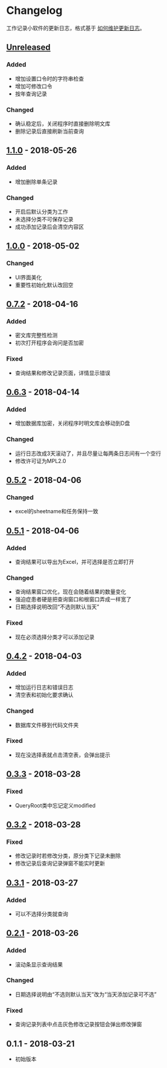 # Changelog
工作记录小软件的更新日志，格式基于 [如何维护更新日志](https://keepachangelog.com/zh-CN/1.0.0/)。

## [Unreleased]
### Added
- 增加设置口令时的字符串检查
- 增加可修改口令
- 按年查询记录
### Changed
- 确认稳定后，关闭程序时直接删除明文库
- 删除记录后直接刷新当前查询

## [1.1.0] - 2018-05-26
### Added
- 增加删除单条记录
### Changed
- 开启后默认分类为工作
- 未选择分类不可保存记录
- 成功添加记录后会清空内容区

## [1.0.0] - 2018-05-02
### Changed
- UI界面美化
- 重要性初始化默认改回空

## [0.7.2] - 2018-04-16
### Added
- 密文库完整性检测
- 初次打开程序会询问是否加密
### Fixed
- 查询结果和修改记录页面，详情显示错误

## [0.6.3] - 2018-04-14
### Added
- 增加数据库加密，关闭程序时明文库会移动到D盘
### Changed
- 运行日志改成3天滚动了，并且尽量让每两条日志间有一个空行
- 修改许可证为MPL2.0

## [0.5.2] - 2018-04-06
### Changed
- excel的sheetname和任务保持一致

## [0.5.1] - 2018-04-06
### Added
- 查询结果可以导出为Excel，并可选择是否立即打开
### Changed
- 查询结果窗口优化，现在会随着结果的数量变化
- 强迫症患者硬是把查询窗口和根窗口弄成一样宽了
- 日期选择说明改回“不选则默认当天”
### Fixed
- 现在必须选择分类才可以添加记录

## [0.4.2] - 2018-04-03
### Added
- 增加运行日志和错误日志
- 清空表和初始化要求确认
### Changed
- 数据库文件移到代码文件夹
### Fixed
- 现在没选择表就点击清空表，会弹出提示

## [0.3.3] - 2018-03-28
### Fixed
- QueryRoot类中忘记定义modified

## [0.3.2] - 2018-03-28
### Fixed
- 修改记录时若修改分类，原分类下记录未删除
- 修改记录后查询记录弹窗不能实时更新

## [0.3.1] - 2018-03-27
### Added
- 可以不选择分类就查询

## [0.2.1] - 2018-03-26
### Added
- 滚动条显示查询结果

### Changed
- 日期选择说明由“不选则默认当天”改为“当天添加记录可不选”

### Fixed
- 查询记录列表中点击灰色修改记录按钮会弹出修改弹窗

## 0.1.1 - 2018-03-21
- 初始版本

[Unreleased]: https://github.com/WolfWW/python-work-diary/compare/v1.1.0...HEAD
[1.1.0]: https://github.com/WolfWW/python-work-diary/compare/v1.0.0...v1.1.0
[1.0.0]: https://github.com/WolfWW/python-work-diary/compare/v0.7.2...v1.0.0
[0.7.2]: https://github.com/WolfWW/python-work-diary/compare/v0.6.3...v0.7.2
[0.6.3]: https://github.com/WolfWW/python-work-diary/compare/v0.5.2...v0.6.3
[0.5.2]: https://github.com/WolfWW/python-work-diary/compare/v0.5.1...v0.5.2
[0.5.1]: https://github.com/WolfWW/python-work-diary/compare/v0.4.2...v0.5.1
[0.4.2]: https://github.com/WolfWW/python-work-diary/compare/v0.3.3...v0.4.2
[0.3.3]: https://github.com/WolfWW/python-work-diary/compare/v0.3.2...v0.3.3
[0.3.2]: https://github.com/WolfWW/python-work-diary/compare/v0.3.1...v0.3.2
[0.3.1]: https://github.com/WolfWW/python-work-diary/compare/v0.2.1...v0.3.1
[0.2.1]: https://github.com/WolfWW/python-work-diary/compare/v0.1.1...v0.2.1